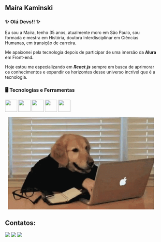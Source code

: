 ## Maíra Kaminski

### ✨ Olá Devs!! ✨


Eu sou a Maíra, tenho 35 anos, atualmente moro em São Paulo, sou formada e mestra em História, doutora Interdisciplinar em Ciências Humanas, em transição de carreira.

Me apaixonei pela tecnologia depois de participar de uma imersão da **Alura** em Front-end.

Hoje estou me especializando em ***React.js*** sempre em busca de aprimorar os conhecimentos e expandir os horizontes desse universo incrível que é a tecnologia.


### 🖥️ Tecnologias e Ferramentas

<img src="https://cdn.jsdelivr.net/gh/devicons/devicon@latest/icons/javascript/javascript-original.svg" width="40" height="40" /> <img src="https://cdn.jsdelivr.net/gh/devicons/devicon@latest/icons/html5/html5-original.svg"
           width="40" height="40"/> <img src="https://cdn.jsdelivr.net/gh/devicons/devicon@latest/icons/git/git-plain.svg" width="40" height="40"/> <img src="https://cdn.jsdelivr.net/gh/devicons/devicon@latest/icons/css3/css3-original.svg" width="40" height="40"/> <img src="https://cdn.jsdelivr.net/gh/devicons/devicon@latest/icons/react/react-original-wordmark.svg" width="40" height="40" />

<p align="center">
<img src="/img/gifCachorro.gif" aling="center"> </p>          

## Contatos:
<div> 
<a href="https://www.linkedin.com/in/maikaminski" target="_blank"><img loading="lazy" src="https://img.shields.io/badge/-LinkedIn-%230077B5?style=for-the-badge&logo=linkedin&logoColor=white" target="_blank"></a>
<a href = "mailto:mahkaminski@gmail.com"><img loading="lazy" src="https://img.shields.io/badge/Gmail-D14836?style=for-the-badge&logo=gmail&logoColor=white" target="_blank"></a>
<a href="https://instagram.com/maikaminski" target="_blank"><img loading="lazy" src="https://img.shields.io/badge/-Instagram-%23E4405F?style=for-the-badge&logo=instagram&logoColor=white" target="_blank"></a>
</div>
          

<!--
**maikaminski/maikaminski** is a ✨ _special_ ✨ repository because its `README.md` (this file) appears on your GitHub profile.

Here are some ideas to get you started:

- 🔭 I’m currently working on ...
- 🌱 I’m currently learning ...
- 👯 I’m looking to collaborate on ...
- 🤔 I’m looking for help with ...
- 💬 Ask me about ...
- 📫 How to reach me: ...
- 😄 Pronouns: ...
- ⚡ Fun fact: ...
-->
